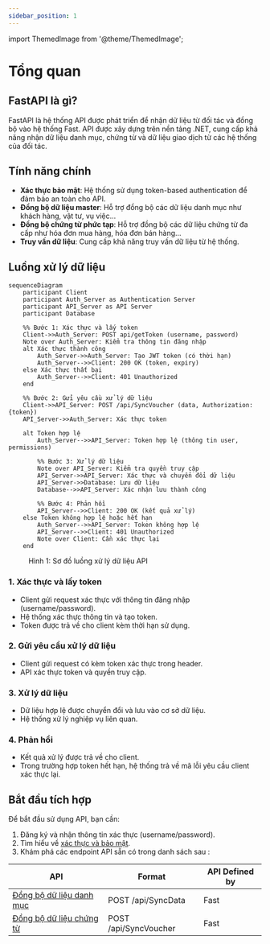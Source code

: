 ```yaml
---
sidebar_position: 1
---
```

import ThemedImage from '@theme/ThemedImage';

# Tổng quan

## FastAPI là gì?

FastAPI là hệ thống API được phát triển để nhận dữ liệu từ đối tác và đồng bộ vào hệ thống Fast. API được xây dựng trên nền tảng .NET, cung cấp khả năng nhận dữ liệu danh mục, chứng từ và dữ liệu giao dịch từ các hệ thống của đối tác.

## Tính năng chính

- **Xác thực bảo mật**: Hệ thống sử dụng token-based authentication để đảm bảo an toàn cho API.
- **Đồng bộ dữ liệu master**: Hỗ trợ đồng bộ các dữ liệu danh mục như khách hàng, vật tư, vụ việc...
- **Đồng bộ chứng từ phức tạp**: Hỗ trợ đồng bộ các dữ liệu chứng từ đa cấp như hóa đơn mua hàng, hóa đơn bán hàng...
- **Truy vấn dữ liệu**: Cung cấp khả năng truy vấn dữ liệu từ hệ thống.
 
## Luồng xử lý dữ liệu

```mermaid
sequenceDiagram
    participant Client
    participant Auth_Server as Authentication Server
    participant API_Server as API Server
    participant Database

    %% Bước 1: Xác thực và lấy token
    Client->>Auth_Server: POST api/getToken (username, password)
    Note over Auth_Server: Kiểm tra thông tin đăng nhập
    alt Xác thực thành công
        Auth_Server->>Auth_Server: Tạo JWT token (có thời hạn)
        Auth_Server-->>Client: 200 OK (token, expiry)
    else Xác thực thất bại
        Auth_Server-->>Client: 401 Unauthorized
    end
    
    %% Bước 2: Gửi yêu cầu xử lý dữ liệu
    Client->>API_Server: POST /api/SyncVoucher (data, Authorization: {token})
    API_Server->>Auth_Server: Xác thực token
    
    alt Token hợp lệ
        Auth_Server-->>API_Server: Token hợp lệ (thông tin user, permissions)
        
        %% Bước 3: Xử lý dữ liệu
        Note over API_Server: Kiểm tra quyền truy cập
        API_Server->>API_Server: Xác thực và chuyển đổi dữ liệu
        API_Server->>Database: Lưu dữ liệu
        Database-->>API_Server: Xác nhận lưu thành công
        
        %% Bước 4: Phản hồi
        API_Server-->>Client: 200 OK (kết quả xử lý)
    else Token không hợp lệ hoặc hết hạn
        Auth_Server-->>API_Server: Token không hợp lệ
        API_Server-->>Client: 401 Unauthorized
        Note over Client: Cần xác thực lại
    end
```
<figure style={{textAlign: 'center'}}>
  <figcaption style={{marginTop: '10px', fontSize: '14px', fontStyle: 'italic'}}>
    Hình 1: Sơ đồ luồng xử lý dữ liệu API
  </figcaption>
</figure>

### 1. Xác thực và lấy token
- Client gửi request xác thực với thông tin đăng nhập (username/password).
- Hệ thống xác thực thông tin và tạo token.
- Token được trả về cho client kèm thời hạn sử dụng.

### 2. Gửi yêu cầu xử lý dữ liệu
- Client gửi request có kèm token xác thực trong header.
- API xác thực token và quyền truy cập.

### 3. Xử lý dữ liệu
- Dữ liệu hợp lệ được chuyển đổi và lưu vào cơ sở dữ liệu.
- Hệ thống xử lý nghiệp vụ liên quan.

### 4. Phản hồi
- Kết quả xử lý được trả về cho client.
- Trong trường hợp token hết hạn, hệ thống trả về mã lỗi yêu cầu client xác thực lại.

## Bắt đầu tích hợp

Để bắt đầu sử dụng API, bạn cần:

1. Đăng ký và nhận thông tin xác thực (username/password).
2. Tìm hiểu về [xác thực và bảo mật](./authentication).
3. Khám phá các endpoint API sẵn có trong danh sách sau :

| API | Format | API Defined by |
|-----|--------|-------|
| [Đồng bộ dữ liệu danh mục](./api/sync-data)| POST /api/SyncData | Fast |
| [Đồng bộ dữ liệu chứng từ](./api/sync-voucher)| POST /api/SyncVoucher | Fast |